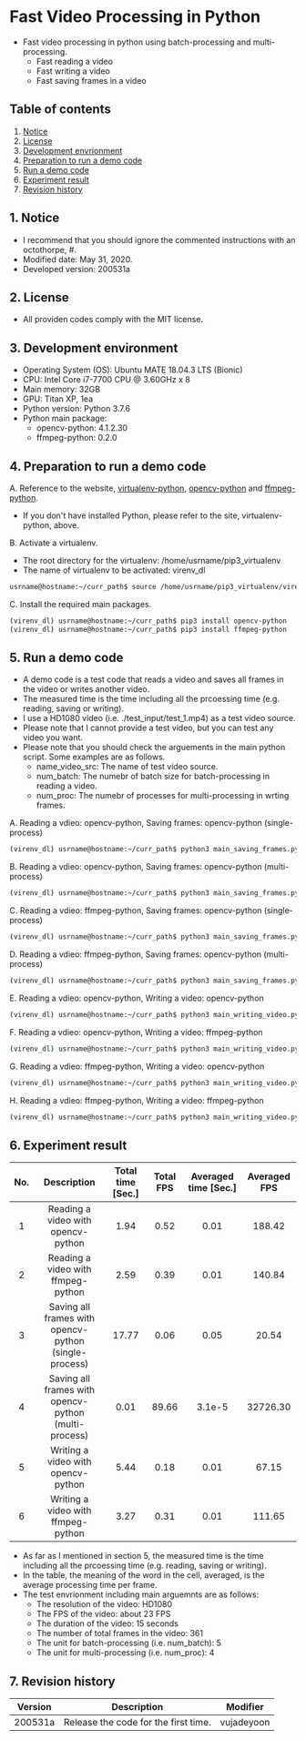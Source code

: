 # Fast Video Processing in Python 
- Fast video processing in python using batch-processing and multi-processing.
  - Fast reading a video
  - Fast writing a video
  - Fast saving frames in a video


## Table of contents
1.  [Notice](#notice)
2.  [License](#license)
3.  [Development envrionment](#envs)
4.  [Preparation to run a demo code](#preparation)
5.  [Run a demo code](#demo)
6.  [Experiment result](#exp_res)
7.  [Revision history](#revision_history)


## 1. Notice <a name="notice"></a>
- I recommend that you should ignore the commented instructions with an octothorpe, #.
- Modified date: May 31, 2020.
- Developed version: 200531a


## 2. License <a name="license"></a>
- All providen codes comply with the MIT license.


## 3. Development environment <a name="envs"></a>
- Operating System (OS): Ubuntu MATE 18.04.3 LTS (Bionic)
- CPU: Intel Core i7-7700 CPU @ 3.60GHz x 8
- Main memory: 32GB
- GPU: Titan XP, 1ea
- Python version: Python 3.7.6
- Python main package:
    - opencv-python: 4.1.2.30 
    - ffmpeg-python: 0.2.0 


## 4. Preparation to run a demo code <a name="preparation"></a>
A. Reference to the website,
<a href="https://github.com/vujadeyoon/DL-UbuntuMATE18.04LTS-Installation#pip_virtualenv" title="virtualenv-python">
virtualenv-python</a>,
<a href="https://pypi.org/project/opencv-python/" title="opencv-python">
opencv-python</a>
and
<a href="https://github.com/kkroening/ffmpeg-python" title="ffmpeg-python">
ffmpeg-python</a>.
<br />
- If you don't have installed Python, please refer to the site, virtualenv-python, above.

B. Activate a virtualenv.<br />
- The root directory for the virtualenv: /home/usrname/pip3_virtualenv
- The name of virtualenv to be activated: virenv_dl
```bash
usrname@hostname:~/curr_path$ source /home/usrname/pip3_virtualenv/virenv_dl/bin/activate
```

C. Install the required main packages.<br />
```bash
(virenv_dl) usrname@hostname:~/curr_path$ pip3 install opencv-python
(virenv_dl) usrname@hostname:~/curr_path$ pip3 install ffmpeg-python
```


## 5. Run a demo code <a name="demo"></a>
- A demo code is a test code that reads a video and saves all frames in the video or writes another video.
- The measured time is the time including all the prcoessing time (e.g. reading, saving or writing).
- I use a HD1080 video (i.e. ./test_input/test_1.mp4) as a test video source.
- Please note that I cannot provide a test video, but you can test any video you want.
- Please note that you should check the arguements in the main python script. Some examples are as follows.
  - name_video_src: The name of test video source.
  - num_batch: The numebr of batch size for batch-processing in reading a video.
  - num_proc:  The numebr of processes for multi-processing in wrting frames.

A. Reading a vdieo: opencv-python, Saving frames: opencv-python (single-process)
```bash
(virenv_dl) usrname@hostname:~/curr_path$ python3 main_saving_frames.py --opt_reading_opencv True --opt_writing_single_proc True
```
B. Reading a vdieo: opencv-python, Saving frames: opencv-python (multi-process)
```bash
(virenv_dl) usrname@hostname:~/curr_path$ python3 main_saving_frames.py --opt_reading_opencv True --opt_writing_single_proc False
```
C. Reading a vdieo: ffmpeg-python, Saving frames: opencv-python (single-process)
```bash
(virenv_dl) usrname@hostname:~/curr_path$ python3 main_saving_frames.py --opt_reading_opencv False --opt_writing_single_proc True
```
D. Reading a vdieo: ffmpeg-python, Saving frames: opencv-python (multi-process)
```bash
(virenv_dl) usrname@hostname:~/curr_path$ python3 main_saving_frames.py --opt_reading_opencv False --opt_writing_single_proc False
```
E. Reading a vdieo: opencv-python, Writing a video: opencv-python
```bash
(virenv_dl) usrname@hostname:~/curr_path$ python3 main_writing_video.py --opt_reading_opencv True --opt_writing_opencv True
```
F. Reading a vdieo: opencv-python, Writing a video: ffmpeg-python
```bash
(virenv_dl) usrname@hostname:~/curr_path$ python3 main_writing_video.py --opt_reading_opencv True --opt_writing_opencv False
```
G. Reading a vdieo: ffmpeg-python, Writing a video: opencv-python
```bash
(virenv_dl) usrname@hostname:~/curr_path$ python3 main_writing_video.py --opt_reading_opencv False --opt_writing_opencv True
```
H. Reading a vdieo: ffmpeg-python, Writing a video: ffmpeg-python
```bash
(virenv_dl) usrname@hostname:~/curr_path$ python3 main_writing_video.py --opt_reading_opencv False --opt_writing_opencv False
```


## 6. Experiment result <a name="exp_res"></a>
|No.  |Description                                               |Total time [Sec.]|Total FPS|Averaged time [Sec.]|Averaged FPS|
|:---:|:--------------------------------------------------------:|:---------------:|:-------:|:------------------:|:----------:|
|1    |Reading a video with<br/>opencv-python                    |1.94             |0.52     |0.01                |188.42      |
|2    |Reading a video with<br/>ffmpeg-python                    |2.59             |0.39     |0.01                |140.84      |
|3    |Saving all frames with<br/>opencv-python (single-process) |17.77            |0.06     |0.05                |20.54       |
|4    |Saving all frames with<br/>opencv-python (multi-process)  |0.01             |89.66    |3.1e-5              |32726.30    |
|5    |Writing a video with<br/>opencv-python                    |5.44             |0.18     |0.01                |67.15       |
|6    |Writing a video with<br/>ffmpeg-python                    |3.27             |0.31     |0.01                |111.65      |

- As far as I mentioned in section 5, the measured time is the time including all the prcoessing time (e.g. reading, saving or writing).
- In the table, the meaning of the word in the cell, averaged, is the average processing time per frame.  
- The test envrionment including main arguemnts are as follows:
  - The resolution of the video: HD1080
  - The FPS of the video: about 23 FPS
  - The duration of the video: 15 seconds
  - The number of total frames in the video: 361 
  - The unit for batch-processing (i.e. num_batch): 5
  - The unit for multi-processing (i.e. num_proc): 4


## 7. Revision history <a name="revision_history"></a>
|Version |Description                            |Modifier  |
|:------:|:-------------------------------------:|:--------:|
|200531a |Release the code for the first time.   |vujadeyoon|
